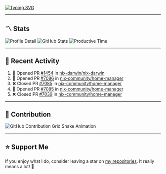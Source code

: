 [![Typing SVG](https://readme-typing-svg.demolab.com?font=&duration=2500&pause=100&center=true&vCenter=true&multiline=true&width=1000&height=60&lines=Hi+There!;Welcome+to+my+Github+profile+%F0%9F%91%8B)](https://git.io/typing-svg)

---

## 〽️ Stats

![Profile Detail](http://github-profile-summary-cards.vercel.app/api/cards/profile-details?username=phucleeuwu&theme=transparent)
![GitHub Stats](http://github-profile-summary-cards.vercel.app/api/cards/stats?username=phucleeuwu&theme=transparent)
![Productive Time](http://github-profile-summary-cards.vercel.app/api/cards/productive-time?username=phucleeuwu&theme=transparent&utcOffset=8)

---

## 📝 Recent Activity

<!--START_SECTION:activity-->
1. 💪 Opened PR [#1454](https://github.com/nix-darwin/nix-darwin/pull/1454) in [nix-darwin/nix-darwin](https://github.com/nix-darwin/nix-darwin)
2. 💪 Opened PR [#7086](https://github.com/nix-community/home-manager/pull/7086) in [nix-community/home-manager](https://github.com/nix-community/home-manager)
3. ❌ Closed PR [#7085](https://github.com/nix-community/home-manager/pull/7085) in [nix-community/home-manager](https://github.com/nix-community/home-manager)
4. 💪 Opened PR [#7085](https://github.com/nix-community/home-manager/pull/7085) in [nix-community/home-manager](https://github.com/nix-community/home-manager)
5. ❌ Closed PR [#7039](https://github.com/nix-community/home-manager/pull/7039) in [nix-community/home-manager](https://github.com/nix-community/home-manager)
<!--END_SECTION:activity-->

<!--START_SECTION:waka-->
<!--END_SECTION:waka-->

---

## 🐍 Contribution

<picture>
  <source media="(prefers-color-scheme: dark)" srcset="https://raw.githubusercontent.com/phucleeuwu/phucleeuwu/output/github-contribution-grid-snake-dark.svg">
  <source media="(prefers-color-scheme: light)" srcset="https://raw.githubusercontent.com/phucleeuwu/phucleeuwu/output/github-contribution-grid-snake.svg">
  <img alt="GitHub Contribution Grid Snake Animation" src="https://raw.githubusercontent.com/phucleeuwu/phucleeuwu/output/github-contribution-grid-snake.svg">
</picture>

---

## ⭐ Support Me

If you enjoy what I do, consider leaving a star on [my repositories](https://github.com/phucleeuwu?tab=repositories&type=source). It really means a lot! 💙
